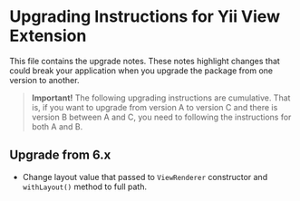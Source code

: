 # Upgrading Instructions for Yii View Extension

This file contains the upgrade notes. These notes highlight changes that could break your
application when you upgrade the package from one version to another.

> **Important!** The following upgrading instructions are cumulative. That is, if you want
> to upgrade from version A to version C and there is version B between A and C, you need
> to following the instructions for both A and B.

## Upgrade from 6.x

- Change layout value that passed to `ViewRenderer` constructor and `withLayout()` method to full path.
